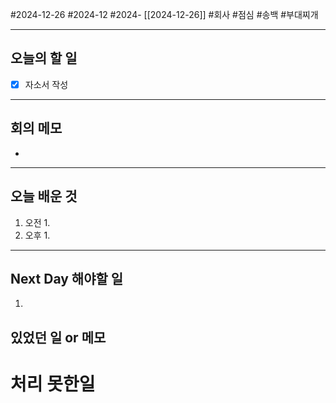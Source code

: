 #2024-12-26 #2024-12 #2024- [[2024-12-26]]
#회사 #점심 #송백 #부대찌개

---
## 오늘의 할 일
- [x] 자소서 작성
---
## 회의 메모
- 
---
## 오늘 배운 것
1. 오전
    1. 
2. 오후
    1. 
---
## Next Day 해야할 일
1. 


## 있었던 일 or 메모


# 처리 못한일